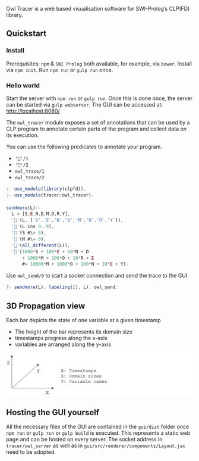 Owl Tracer is a web based visualisation software for SWI-Prolog’s CLP(FD) library.

## Quickstart
### Install
Prerequisites:  `npm` & `SWI Prolog` both available, for example, via `bower`.
Install via  `npm init`. Run `npm run` or `gulp run` once.

### Hello world
Start the server with `npm run` or `gulp run`. Once this is done once, the server can be started via `gulp webserver`. The GUI can be accessed at: [http://localhost:8080/](http://localhost:8080/)

The `owl_tracer` module exposes a set of annotations that can be used by a CLP program to annotate certain parts of the program and collect data on its execution.

You can use the following predicates to annotate your program. 
- `'📌'/1`
- `'📌'/2`
- `owl_trace/1`
- `owl_trace/2`

```js
:- use_module(library(clpfd)).
:- use_module(tracer/owl_tracer).

sendmore(L):-
  L = [S,E,N,D,M,O,R,Y],
  '📌'(L, ['S','E','N','D','M','O','R','Y']),
  '📌'(L ins 0..9),
  '📌'(S #\= 0),
  '📌'(M #\= 0),
  '📌'(all_different(L)),
  '📌'(1000*S + 100*E + 10*N + D
	  + 1000*M + 100*O + 10*R + E
	  #= 10000*M + 1000*O + 100*N + 10*E + Y).
```

Use `owl_send/0` to start a socket connection and send the trace to the GUI.

```js
?- sendmore(L), labeling([], L), owl_send.
```

## 3D Propagation view
Each bar depicts the state of one variable at a given timestamp
- The height of the bar represents its domain size
- timestamps progress along the x-axis
- variables are arranged along the y-axis

![3D Propagation](https://github.com/fstiehle/owl_inspector/blob/master/docs/propagation.png)

## Hosting the GUI yourself
All the necessary files of the GUI are contained in the `gui/dist` folder once `npm run` or `gulp run`  or `gulp build` is executed. This represents a static web page and can be hosted on every server. The socket address in `tracer/owl_server` as well as in `gui/src/renderer/components/Layout.jsx` need to be adopted.
